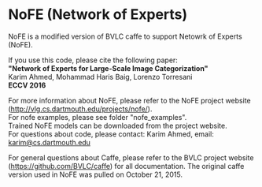 # NoFE (Network of Experts)

NoFE is a modified version of BVLC caffe to support Netowrk of Experts (NoFE). 

If you use this code, please cite the following paper:<br>
<b>"Network of Experts for Large-Scale Image Categorization"</b><br>
Karim Ahmed, Mohammad Haris Baig, Lorenzo Torresani <br>
<b>ECCV 2016 </b>



For more information about NoFE, please refer to the NoFE project website (http://vlg.cs.dartmouth.edu/projects/nofe/).<br>
For nofe examples, please see folder "nofe_examples".<br>
Trained NoFE models can be downloaded from the project website. <br>
For questions about code, please contact: Karim Ahmed, email: karim@cs.dartmouth.edu <br>





For general questions about Caffe, please refer to the BVLC project website (https://github.com/BVLC/caffe) for all documentation.
The original caffe version used in NoFE was pulled on October 21, 2015. 
